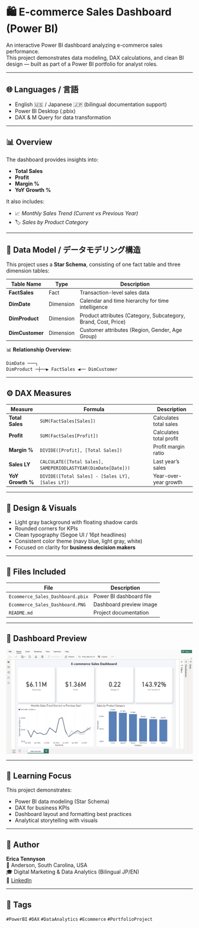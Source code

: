 # 🛍️ E-commerce Sales Dashboard (Power BI)

An interactive Power BI dashboard analyzing e-commerce sales performance.  
This project demonstrates data modeling, DAX calculations, and clean BI design — built as part of a Power BI portfolio for analyst roles.

---

## 🌐 Languages / 言語
- English 🇺🇸 / Japanese 🇯🇵 (bilingual documentation support)
- Power BI Desktop (.pbix)
- DAX & M Query for data transformation

---

## 📊 Overview

The dashboard provides insights into:
- **Total Sales**
- **Profit**
- **Margin %**
- **YoY Growth %**

It also includes:
- 📈 *Monthly Sales Trend (Current vs Previous Year)*  
- 🏷️ *Sales by Product Category*  

---

## 🧱 Data Model / データモデリング構造

This project uses a **Star Schema**, consisting of one fact table and three dimension tables:

| Table Name | Type | Description |
|-------------|------|--------------|
| **FactSales** | Fact | Transaction-level sales data |
| **DimDate** | Dimension | Calendar and time hierarchy for time intelligence |
| **DimProduct** | Dimension | Product attributes (Category, Subcategory, Brand, Cost, Price) |
| **DimCustomer** | Dimension | Customer attributes (Region, Gender, Age Group) |

📊 **Relationship Overview:**
```
DimDate ───┐
DimProduct ─┼──▶ FactSales ◀── DimCustomer
```

---

## ⚙️ DAX Measures

| Measure | Formula | Description |
|----------|----------|-------------|
| **Total Sales** | `SUM(FactSales[Sales])` | Calculates total sales |
| **Profit** | `SUM(FactSales[Profit])` | Calculates total profit |
| **Margin %** | `DIVIDE([Profit], [Total Sales])` | Profit margin ratio |
| **Sales LY** | `CALCULATE([Total Sales], SAMEPERIODLASTYEAR(DimDate[Date]))` | Last year’s sales |
| **YoY Growth %** | `DIVIDE([Total Sales] - [Sales LY], [Sales LY])` | Year-over-year growth |

---

## 🎨 Design & Visuals

- Light gray background with floating shadow cards  
- Rounded corners for KPIs  
- Clean typography (Segoe UI / 16pt headlines)  
- Consistent color theme (navy blue, light gray, white)  
- Focused on clarity for **business decision makers**  

---

## 📂 Files Included
| File | Description |
|------|-------------|
| `Ecommerce_Sales_Dashboard.pbix` | Power BI dashboard file |
| `Ecommerce_Sales_Dashboard.PNG` | Dashboard preview image |
| `README.md` | Project documentation |

---

## 📸 Dashboard Preview

![E-commerce Dashboard Screenshot](./Ecommerce_Sales_Dashboard.PNG)

---

## 🧠 Learning Focus

This project demonstrates:
- Power BI data modeling (Star Schema)
- DAX for business KPIs
- Dashboard layout and formatting best practices
- Analytical storytelling with visuals

---

## 💬 Author

**Erica Tennyson**  
📍 Anderson, South Carolina, USA  
🎓 Digital Marketing & Data Analytics (Bilingual JP/EN)  
🔗 [LinkedIn](https://www.linkedin.com/in/erica-tennyson-sc/)

---

## 📌 Tags

`#PowerBI` `#DAX` `#DataAnalytics` `#Ecommerce` `#PortfolioProject`
